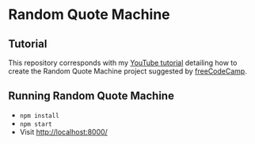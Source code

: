# Random Quote Machine

## Tutorial

This repository corresponds with my [YouTube tutorial](https://www.youtube.com/watch?v=3QngsWA9IEE) detailing how to create the Random Quote Machine project suggested by [freeCodeCamp](https://learn.freecodecamp.org/front-end-libraries/front-end-libraries-projects/build-a-random-quote-machine).

## Running Random Quote Machine

- `npm install`
- `npm start`
- Visit [http://localhost:8000/](http://localhost:3000/)
